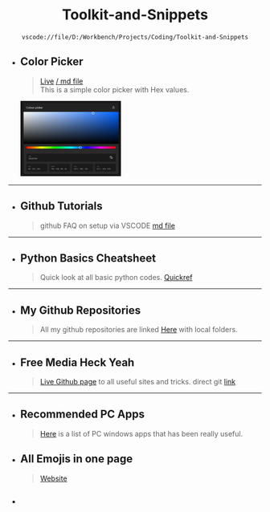 <center>

# __Toolkit-and-Snippets__

```
vscode://file/D:/Workbench/Projects/Coding/Toolkit-and-Snippets
```
</center>

- ## Color Picker
    >[Live](https://abrarrajin.github.io/Toolkit-and-Snippets/color-picker/color-picker.html) [/ md file](/color-picker/color-picker.md)  
    >This is a simple color picker with Hex values.

    <img src="image-source/Colorpicker.png" alt="Color picker" width="200" height="150">

---
- ## Github Tutorials
    >github FAQ on setup via VSCODE [md file](/github-all/github-tutorials.md)  

---
- ## Python Basics Cheatsheet
    >Quick look at all basic python codes. [Quickref](https://quickref.me/python)

---
- ## My Github Repositories
    >All my github repositories are linked [Here](/github-all/my-repo.md) with local folders.

---
- ## Free Media Heck Yeah
    > [Live Github page](/https://fmhy.net/) to all useful sites and tricks. direct git [link](https://github.com/fmhy/edit)

---
- ## Recommended PC Apps
    > [Here](/Others/PC-apps-recommend.md) is a list of PC windows apps that has been really useful.

- ## All Emojis in one page
    >[Website](https://www.freecodecamp.org/news/all-emojis-emoji-list-for-copy-and-paste/)

- ## 
